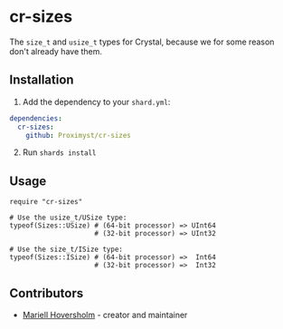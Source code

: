 # cr-sizes

The `size_t` and `usize_t` types for Crystal, because we for some reason don't
already have them.

## Installation

1. Add the dependency to your `shard.yml`:
```yaml
dependencies:
  cr-sizes:
    github: Proximyst/cr-sizes
```
2. Run `shards install`

## Usage

```crystal
require "cr-sizes"

# Use the usize_t/USize type:
typeof(Sizes::USize) # (64-bit processor) => UInt64
                     # (32-bit processor) => UInt32

# Use the size_t/ISize type:
typeof(Sizes::ISize) # (64-bit processor) =>  Int64
                     # (32-bit processor) =>  Int32
```

## Contributors

- [Mariell Hoversholm](https://github.com/your-github-user) - creator and maintainer
